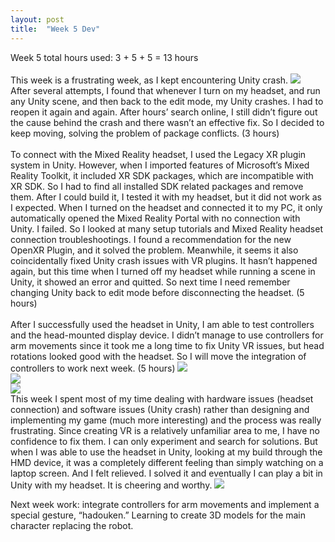 ```yaml
---
layout: post
title:  "Week 5 Dev"
---
```

Week 5 total hours used: 3 + 5 + 5 = 13 hours<br>
<br>
This week is a frustrating week, as I kept encountering Unity crash. ![](https://i.imgur.com/lSvGMqU.png)<br> After several attempts, I found that whenever I turn on my headset, and run any Unity scene, and then back to the edit mode, my Unity crashes. I had to reopen it again and again. After hours’ search online, I still didn’t figure out the cause behind the crash and there wasn’t an effective fix. So I decided to keep moving, solving the problem of package conflicts. (3 hours)<br>
<br>
To connect with the Mixed Reality headset, I used the Legacy XR plugin system in Unity. However, when I imported features of Microsoft’s Mixed Reality Toolkit, it included XR SDK packages, which are incompatible with XR SDK. So I had to find all installed SDK related packages and remove them. After I could build it, I tested it with my headset, but it did not work as I expected. When I turned on the headset and connected it to my PC, it only automatically opened the Mixed Reality Portal with no connection with Unity. I failed. So I looked at many setup tutorials and Mixed Reality headset connection troubleshootings. I found a recommendation for the new OpenXR Plugin, and it solved the problem. Meanwhile, it seems it also coincidentally fixed Unity crash issues with VR plugins. It hasn’t happened again, but this time when I turned off my headset while running a scene in Unity, it showed an error and quitted. So next time I need remember changing Unity back to edit mode before disconnecting the headset. (5 hours)<br>
<br>
After I successfully used the headset in Unity, I am able to test controllers and the head-mounted display device. I didn’t manage to use controllers for arm movements since it took me a long time to fix Unity VR issues, but head rotations looked good with the headset. So I will move the integration of controllers to work next week. (5 hours)
![](https://i.imgur.com/OK4XtfL.png)<br>
![](https://i.imgur.com/WhIlGbi.png)<br>
![](https://i.imgur.com/tirr8VD.png)<br>
This week I spent most of my time dealing with hardware issues (headset connection) and software issues (Unity crash) rather than designing and implementing my game (much more interesting) and the process was really frustrating. Since creating VR is a relatively unfamiliar area to me, I have no confidence to fix them. I can only experiment and search for solutions. But when I was able to use the headset in Unity, looking at my build through the HMD device, it was a completely different feeling than simply watching on a laptop screen. And I felt relieved. I solved it and eventually I can play a bit in Unity with my headset. It is cheering and worthy. 
![](https://i.imgur.com/EyvS3UM.png)<br>

Next week work: integrate controllers for arm movements and implement a special gesture, “hadouken.” Learning to create 3D models for the main character replacing the robot.
